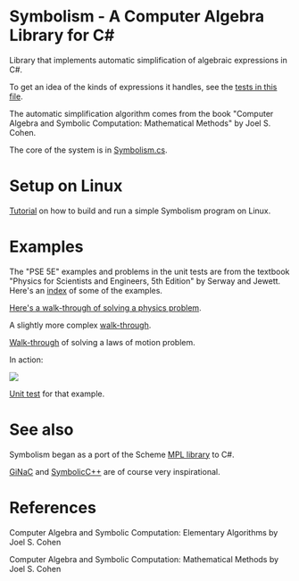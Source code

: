 
# Symbolism - A Computer Algebra Library for C#

Library that implements automatic simplification of algebraic expressions in C#.

To get an idea of the kinds of expressions it handles, see the [tests in this file](Tests/Tests.cs).

The automatic simplification algorithm comes from the book "Computer Algebra and Symbolic Computation: Mathematical Methods" by Joel S. Cohen.

The core of the system is in [Symbolism.cs](Symbolism/Symbolism.cs).

# Setup on Linux

[Tutorial](Examples/symbolism-linux.md) on how to build and run a simple Symbolism program on Linux.

# Examples

The "PSE 5E" examples and problems in the unit tests are from the textbook "Physics for Scientists and Engineers, 5th Edition" by Serway and Jewett. Here's an [index](Examples/unit-test-index.md) of some of the examples.

[Here's a walk-through of solving a physics problem](https://gist.github.com/dharmatech/d6d499f14c808b159689).

A slightly more complex [walk-through](https://gist.github.com/dharmatech/a5e74ef03d98b3ff1c45).

[Walk-through](https://gist.github.com/dharmatech/a14d1a29a7d4c0728d37) of solving a laws of motion problem.

In action:

![](http://i.imgur.com/7FH36o1.png)

[Unit test](https://github.com/dharmatech/Symbolism/blob/ff09e2c20e026091225f4f303bbb06487a08f58d/Tests/Tests.cs#L2732) for that example.

# See also

Symbolism began as a port of the Scheme [MPL library](https://github.com/dharmatech/mpl) to C#.

[GiNaC](http://www.ginac.de/) and [SymbolicC++](http://issc.uj.ac.za/symbolic/symbolic.html) are of course very inspirational.

# References

Computer Algebra and Symbolic Computation: Elementary Algorithms 
by Joel S. Cohen

Computer Algebra and Symbolic Computation: Mathematical Methods 
by Joel S. Cohen 
